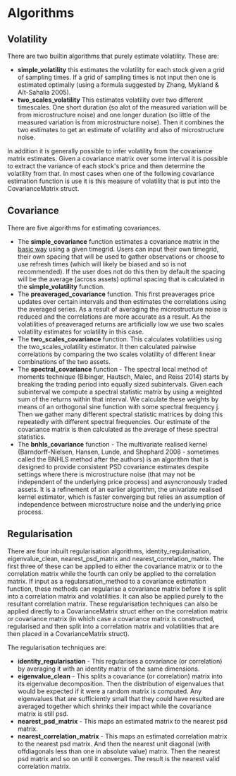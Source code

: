 # Algorithms

## Volatility

There are two builtin algorithms that purely estimate volatility. These are:
* **simple\_volatility** this estimates the volatility for each stock given a grid of sampling times. If a grid of sampling times is not input then one is estimated optimally (using a formula suggested by Zhang, Mykland & Aït-Sahalia 2005).
* **two\_scales\_volatility** This estimates volatility over two different timescales. One short duration (so alot of the measured variation will be from microstructure noise) and one longer duration (so little of the measured variation is from microstructure noise). Then it combines the two estimates to get an estimate of volatility and also of microstructure noise.

In addition it is generally possible to infer volatility from the covariance matrix estimates. Given a covariance matrix over some interval it is possible to extract the variance of each stock's price and then determine the volatility from that. In most cases when one of the following covariance estimation function is use it is this measure of volatility that is put into the CovarianceMatrix struct.

## Covariance

There are five algorithms for estimating covariances.
* The **simple\_covariance** function estimates a covariance matrix in the [basic way](https://en.wikipedia.org/wiki/Sample_mean_and_covariance) using a given timegrid. Users can input their own timegrid, their own spacing that will be used to gather observations or choose to use refresh times (which will likely be biased and so is not recommended). If the user does not do this then by default the spacing will be the average (across assets) optimal spacing that is calculated in the **simple\_volatility** function.
* The **preaveraged\_covariance** function. This first preaverages price updates over certain intervals and then estimates the correlations using the averaged series. As a result of averaging the microstructure noise is reduced and the correlations are more accurate as a result. As the volatilities of preaveraged returns are artificially low we use two scales volatility estimates for volatility in this case.
* The **two\_scales\_covariance** function. This calculates volatilities using the two\_scales\_volatility estimator. It then calculated pairwise correlations by comparing the two scales volatility of different linear combinations of the two assets.
* The **spectral\_covariance** function - The spectral local method of moments technique  (Bibinger, Hautsch, Malec, and Reiss 2014) starts by breaking the trading period into equally sized subintervals. Given each subinterval we  compute a spectral statistic matrix by using a weighted sum of the returns within that interval. We calculate these weights by means of an orthogonal sine function with some spectral frequency j. Then we gather many different spectral statistic matrices by doing this repeatedly with different spectral frequencies. Our estimate of the covariance matrix is then calculated as the average of these spectral statistics.
* The **bnhls\_covariance** function - The multivariate realised kernel (Barndorff-Nielsen, Hansen, Lunde, and Shephard 2008 - sometimes called the BNHLS method after the authors) is an algorithm that is designed to provide consistent PSD covariance estimates despite settings where there is microstructure noise (that may not be independent of the underlying price process) and asyncronously traded assets. It is a refinement of an earlier algorithm, the univariate realised kernel estimator, which is faster converging but relies an assumption of independence between microstructure noise and the underlying price process.

## Regularisation

There are four inbuilt regularisation algorithms, identity\_regularisation, eigenvalue\_clean, nearest\_psd\_matrix and nearest\_correlation\_matrix. The first three of these can be applied to either the covariance matrix or to the correlation matrix while the fourth can only be applied to the correlation matrix. If input as a regularsation\_method to a covariance estimation function, these methods can regularise a covariance matrix before it is split into a correlation matrix and volatilities. It can also be applied purely to the resultant correlation matrix. These regularisation techniques can also be applied directly to a CovarianceMatrix struct either on the correlation matrix or covariance matrix (in which case a covariance matrix is constructed, regularised and then split into a correlation matrix and volatilities that are then placed in a CovarianceMatrix struct).

The regularisation techniques are:
* **identity\_regularisation** -  This regularises a covariance (or correlation) by averaging it with an identity matrix of the same dimensions.
* **eigenvalue\_clean** - This splits a covariance (or correlation) matrix into its eigenvalue decomposition. Then the distribution of eigenvalues that would be expected if it were a random matrix is computed. Any eigenvalues that are sufficiently small that they could have resulted are averaged together which shrinks their impact while the covariance matrix is still psd.
* **nearest\_psd\_matrix** - This maps an estimated matrix to the nearest psd matrix.
* **nearest\_correlation\_matrix** - This maps an estimated correlation matrix to the nearest psd matrix. And then the nearest unit diagonal (with offdiagonals less than one in absolute value) matrix. Then the nearest psd matrix and so on until it converges. The result is the nearest valid correlation matrix.
